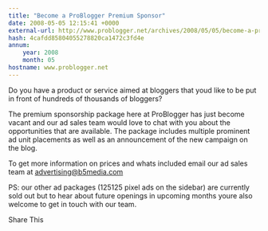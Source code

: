 ```yaml
---
title: "Become a ProBlogger Premium Sponsor"
date: 2008-05-05 12:15:41 +0000
external-url: http://www.problogger.net/archives/2008/05/05/become-a-problogger-premium-sponsor/
hash: 4cafdd85804055278820ca1472c3fd4e
annum:
    year: 2008
    month: 05
hostname: www.problogger.net
---
```


Do you have a product or service aimed at bloggers that youd like to be put in front of hundreds of thousands of bloggers?



The premium sponsorship package here at ProBlogger has just become vacant and our ad sales team would love to chat with you about the opportunities that are available. The package includes multiple prominent ad unit placements as well as an announcement of the new campaign on the blog.



To get more information on prices and whats included email our ad sales team at advertising@b5media.com



PS: our other ad packages (125125 pixel ads on the sidebar) are currently sold out but to hear about future openings in upcoming months youre also welcome to get in touch with our team.

Share This
